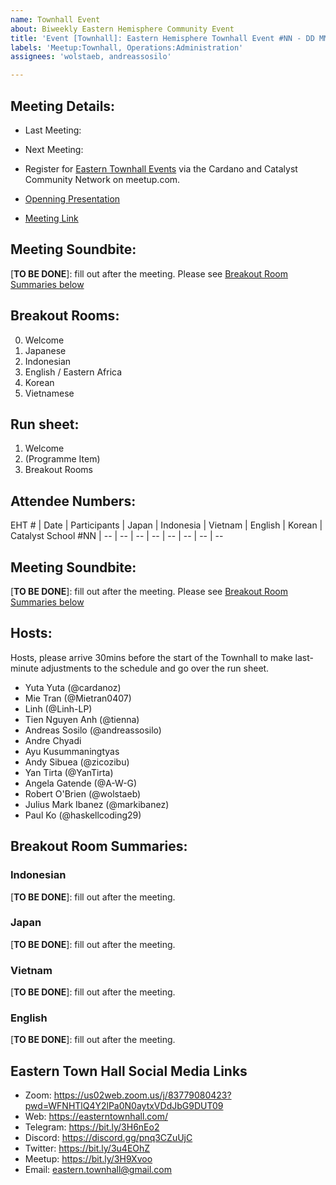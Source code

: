 ```yaml
---
name: Townhall Event
about: Biweekly Eastern Hemisphere Community Event
title: 'Event [Townhall]: Eastern Hemisphere Townhall Event #NN - DD MM 2022 0900 to 11:00 UTC'
labels: 'Meetup:Townhall, Operations:Administration'
assignees: 'wolstaeb, andreassosilo'

---
```

## Meeting Details:

- Last Meeting: 
- Next Meeting: 

- Register for [Eastern Townhall Events](https://bit.ly/3H9Xvoo) via the Cardano and Catalyst Community Network on meetup.com. 
- [Openning Presentation]()
- [Meeting Link](https://us02web.zoom.us/j/83779080423?pwd=WFNHTlQ4Y2lPa0N0aytxVDdJbG9DUT09)
## Meeting Soundbite:

[**TO BE DONE**]: fill out after the meeting. Please see [Breakout Room Summaries below](#breakout-room-summaries)

## Breakout Rooms:

0. Welcome
1. Japanese
2. Indonesian
3. English / Eastern Africa
4. Korean
5. Vietnamese

## Run sheet:

1. Welcome
2. (Programme Item)
3. Breakout Rooms
## Attendee Numbers:

EHT # | Date | Participants | Japan | Indonesia | Vietnam | English | Korean | Catalyst School
#NN | -- | -- | -- | -- | -- | -- | -- | --

## Meeting Soundbite:

[**TO BE DONE**]: fill out after the meeting. Please see [Breakout Room Summaries below](#breakout-room-summaries)
## Hosts: 

Hosts, please arrive 30mins before the start of the Townhall to make last-minute adjustments to the schedule and go over the run sheet.

- Yuta Yuta (@cardanoz)
- Mie Tran (@Mietran0407)
- Linh (@Linh-LP)
- Tien Nguyen Anh (@tienna)
- Andreas Sosilo (@andreassosilo) 
- Andre Chyadi
- Ayu Kusummaningtyas
- Andy Sibuea (@zicozibu)
- Yan Tirta (@YanTirta)
- Angela Gatende (@A-W-G)
- Robert O'Brien (@wolstaeb)
- Julius Mark Ibanez (@markibanez)
- Paul Ko (@haskellcoding29)
## Breakout Room Summaries:

### Indonesian

[**TO BE DONE**]: fill out after the meeting. 

### Japan

[**TO BE DONE**]: fill out after the meeting. 

### Vietnam

[**TO BE DONE**]: fill out after the meeting. 

### English

[**TO BE DONE**]: fill out after the meeting. 
## Eastern Town Hall Social Media Links
 
- Zoom: https://us02web.zoom.us/j/83779080423?pwd=WFNHTlQ4Y2lPa0N0aytxVDdJbG9DUT09
- Web: https://easterntownhall.com/
- Telegram: https://bit.ly/3H6nEo2
- Discord: https://discord.gg/pnq3CZuUjC
- Twitter: https://bit.ly/3u4EOhZ
- Meetup: https://bit.ly/3H9Xvoo
- Email: [eastern.townhall@gmail.com](mailto:eastern.townhall@gmail.com)
